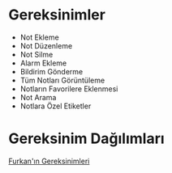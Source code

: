 
# Gereksinimler

- Not Ekleme  
- Not Düzenleme  
- Not Silme  
- Alarm Ekleme  
- Bildirim Gönderme  
- Tüm Notları Görüntüleme  
- Notların Favorilere Eklenmesi  
- Not Arama  
- Notlara Özel Etiketler  




# Gereksinim Dağılımları
 [Furkan'ın Gereksinimleri](Furkan-Soyleyici-Gereksinimler.md)
